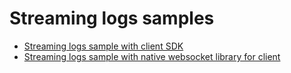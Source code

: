 # Streaming logs samples

* [Streaming logs sample with client SDK](./sdk)
* [Streaming logs sample with native websocket library for client](./nativeapi)
